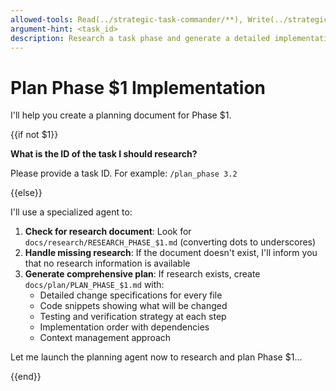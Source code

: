 ```yaml
---
allowed-tools: Read(../strategic-task-commander/**), Write(../strategic-task-commander/docs/plan/**), Task, Bash(mkdir:*)
argument-hint: <task_id>
description: Research a task phase and generate a detailed implementation plan
---
```


# Plan Phase $1 Implementation

I'll help you create a planning document for Phase $1.

{{if not $1}}

**What is the ID of the task I should research?**

Please provide a task ID. For example: `/plan_phase 3.2`

{{else}}

I'll use a specialized agent to:
1. **Check for research document**: Look for `docs/research/RESEARCH_PHASE_$1.md` (converting dots to underscores)
2. **Handle missing research**: If the document doesn't exist, I'll inform you that no research information is available
3. **Generate comprehensive plan**: If research exists, create `docs/plan/PLAN_PHASE_$1.md` with:
   - Detailed change specifications for every file
   - Code snippets showing what will be changed
   - Testing and verification strategy at each step
   - Implementation order with dependencies
   - Context management approach

Let me launch the planning agent now to research and plan Phase $1...

{{end}}
